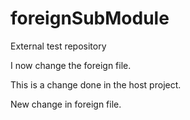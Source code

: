 # foreignSubModule
External test repository

I now change the foreign file.

This is a change done in the host project.

New change in foreign file.